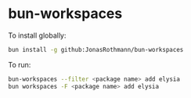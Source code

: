 # bun-workspaces

To install globally:

```bash
bun install -g github:JonasRothmann/bun-workspaces
```

To run:

```bash
bun-workspaces --filter <package name> add elysia
bun workspaces -F <package name> add elysia
```
